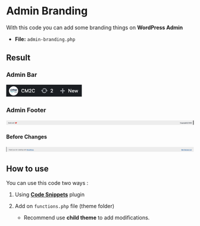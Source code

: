 # Admin Branding

With this code you can add some branding things on **WordPress Admin**

* **File:** `admin-branding.php`


## Result

### Admin Bar
<a href="#">
<img src="../../images/admin-bar-icon.png" alt="Admin Bar (After)" />
</a>


### Admin Footer
<a href="#">
<img src="../../images/footer-after.png" alt="Admin Footer (After)" />
</a>

#### Before Changes
<a href="#">
<img src="../../images/footer-before.png" alt="Admin Footer (Before)" />
</a>



## How to use

You can use this code two ways :

1. Using **[Code Snippets](https://pt.wordpress.org/plugins/code-snippets/)** plugin
2. Add on `functions.php` file (theme folder)

   * Recommend use **child theme** to add modifications.
